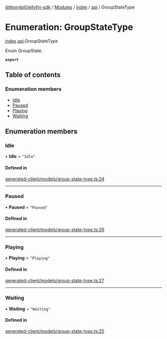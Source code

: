[@thornbill/jellyfin-sdk](../README.md) / [Modules](../modules.md) / [index](../modules/index.md) / [api](../modules/index.api.md) / GroupStateType

# Enumeration: GroupStateType

[index](../modules/index.md).[api](../modules/index.api.md).GroupStateType

Enum GroupState.

**`export`**

## Table of contents

### Enumeration members

- [Idle](index.api.GroupStateType.md#idle)
- [Paused](index.api.GroupStateType.md#paused)
- [Playing](index.api.GroupStateType.md#playing)
- [Waiting](index.api.GroupStateType.md#waiting)

## Enumeration members

### Idle

• **Idle** = `"Idle"`

#### Defined in

[generated-client/models/group-state-type.ts:24](https://github.com/thornbill/jellyfin-sdk-typescript/blob/eb13db7/src/generated-client/models/group-state-type.ts#L24)

___

### Paused

• **Paused** = `"Paused"`

#### Defined in

[generated-client/models/group-state-type.ts:26](https://github.com/thornbill/jellyfin-sdk-typescript/blob/eb13db7/src/generated-client/models/group-state-type.ts#L26)

___

### Playing

• **Playing** = `"Playing"`

#### Defined in

[generated-client/models/group-state-type.ts:27](https://github.com/thornbill/jellyfin-sdk-typescript/blob/eb13db7/src/generated-client/models/group-state-type.ts#L27)

___

### Waiting

• **Waiting** = `"Waiting"`

#### Defined in

[generated-client/models/group-state-type.ts:25](https://github.com/thornbill/jellyfin-sdk-typescript/blob/eb13db7/src/generated-client/models/group-state-type.ts#L25)
